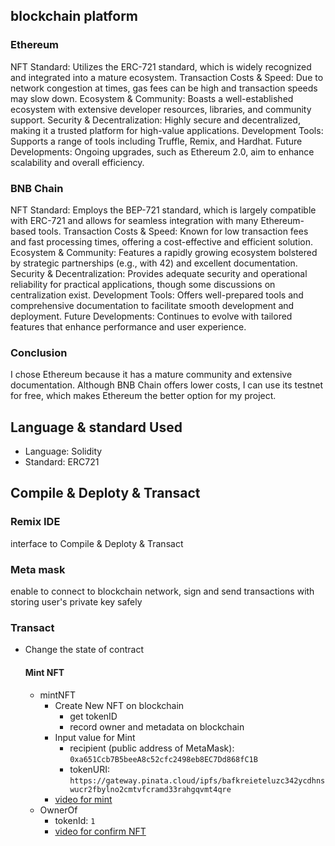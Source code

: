 ## blockchain platform
### Ethereum
NFT Standard: Utilizes the ERC-721 standard, which is widely recognized and integrated into a mature ecosystem.
Transaction Costs & Speed: Due to network congestion at times, gas fees can be high and transaction speeds may slow down.
Ecosystem & Community: Boasts a well-established ecosystem with extensive developer resources, libraries, and community support.
Security & Decentralization: Highly secure and decentralized, making it a trusted platform for high-value applications.
Development Tools: Supports a range of tools including Truffle, Remix, and Hardhat.
Future Developments: Ongoing upgrades, such as Ethereum 2.0, aim to enhance scalability and overall efficiency.
### BNB Chain
NFT Standard: Employs the BEP-721 standard, which is largely compatible with ERC-721 and allows for seamless integration with many Ethereum-based tools.
Transaction Costs & Speed: Known for low transaction fees and fast processing times, offering a cost-effective and efficient solution.
Ecosystem & Community: Features a rapidly growing ecosystem bolstered by strategic partnerships (e.g., with 42) and excellent documentation.
Security & Decentralization: Provides adequate security and operational reliability for practical applications, though some discussions on centralization exist.
Development Tools: Offers well-prepared tools and comprehensive documentation to facilitate smooth development and deployment.
Future Developments: Continues to evolve with tailored features that enhance performance and user experience.
### Conclusion
I chose Ethereum because it has a mature community and extensive documentation. Although BNB Chain offers lower costs, I can use its testnet for free, which makes Ethereum the better option for my project.
## Language & standard Used
- Language: Solidity
- Standard: ERC721
## Compile & Deploty & Transact
### Remix IDE
interface to Compile & Deploty & Transact
### Meta mask
enable to connect to blockchain network, sign and send transactions with storing user's private key safely


### Transact
- Change the state of contract
    #### Mint NFT
    - mintNFT
        - Create New NFT on blockchain
            - get tokenID
            - record owner and metadata on blockchain
        - Input value for Mint
            - recipient (public address of MetaMask): `0xa651Ccb7B5beeA8c52cfc2498eb8EC7Dd868fC1B`
            - tokenURI:
            `https://gateway.pinata.cloud/ipfs/bafkreieteluzc342ycdhnswucr2fbylno2cmtvfcramd33rahgqvmt4qre`
        - [video for mint](https://youtu.be/rjq2U8sT8TQ)
    - OwnerOf
        - tokenId: `1`
        - [video for confirm NFT](https://youtu.be/bZfiJGEPhSE)
